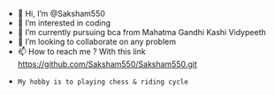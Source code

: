 - 👋 Hi, I’m @Saksham550
- 👀 I’m interested in coding
- 🌱 I’m currently pursuing bca from Mahatma Gandhi Kashi Vidypeeth
- 💞️ I’m looking to collaborate on any problem
- 📫 How to reach me ? With this link https://github.com/Saksham550/Saksham550.git
-     My hobby is to playing chess & riding cycle

<!---
Saksham550/Saksham550 is a ✨ special ✨ repository because its `README.md` (this file) appears on your GitHub profile.
You can click the Preview link to take a look at your changes.
--->

